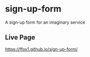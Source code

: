 # sign-up-form
A sign-up form for an imaginary service

## Live Page
https://ffox1.github.io/sign-up-form/
